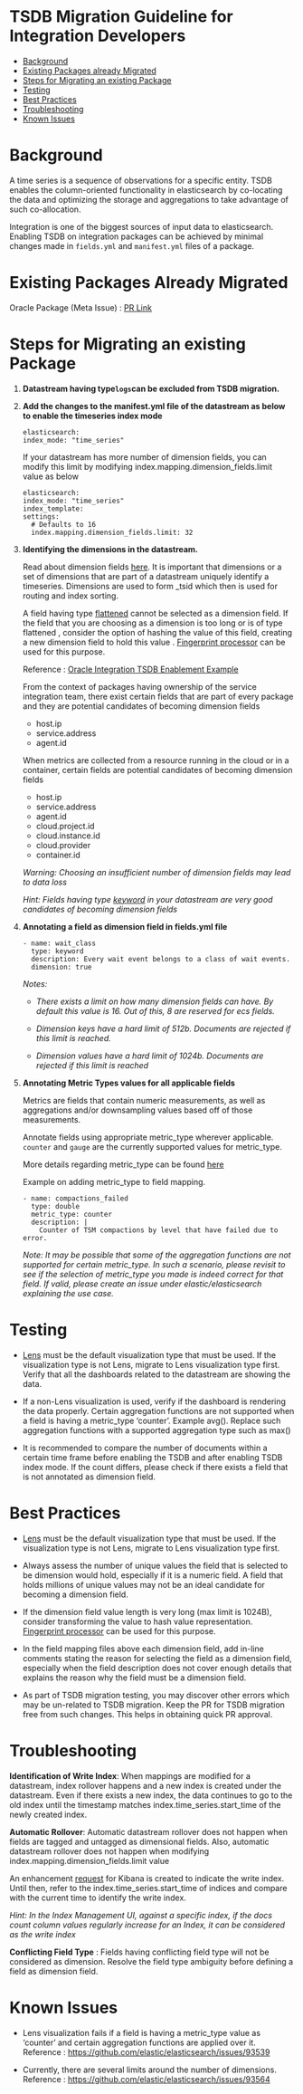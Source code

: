 # TSDB Migration Guideline for Integration Developers


* [Background](#background)
* [Existing Packages already Migrated](#existing-migrated-packages)
* [Steps for Migrating an existing Package](#migration-steps)
* [Testing](#testing)
* [Best Practices](#best-practices)
* [Troubleshooting](#troubleshooting)
* [Known Issues](#known-issues)


# <a id="background"></a> Background

A time series is a sequence of observations for a specific entity. TSDB enables the column-oriented functionality in elasticsearch by co-locating the data and optimizing the storage and aggregations to take advantage of such co-allocation.

Integration is one of the biggest sources of input data to elasticsearch. Enabling TSDB on integration packages can be achieved by minimal changes made in `fields.yml` and `manifest.yml` files of a package.

# <a id="existing-migrated-packages"></a> Existing Packages Already Migrated

Oracle Package (Meta Issue) : [PR Link](https://github.com/elastic/observability-dev/issues/2541)  

# <a id="migration-steps"></a> Steps for Migrating an existing Package


1. **Datastream having type`logs`can be excluded from TSDB migration.**
2. **Add the changes to the manifest.yml file of the datastream as below to enable the timeseries index mode**
    ```
    elasticsearch:
    index_mode: "time_series"
    ```
    If your datastream has more number of dimension fields, you can modify this limit by modifying index.mapping.dimension_fields.limit value as below
    ```
    elasticsearch:
    index_mode: "time_series"
    index_template:
    settings:
      # Defaults to 16
      index.mapping.dimension_fields.limit: 32
    ```
3. **Identifying the dimensions in the datastream.** 

    Read about dimension fields [here](https://www.elastic.co/guide/en/elasticsearch/reference/current/tsds.html#time-series-dimension). It is important that dimensions or a set of dimensions that are part of a datastream uniquely identify a timeseries. Dimensions are used to form _tsid which then is used for routing and index sorting.

    A field having type [flattened](https://www.elastic.co/guide/en/elasticsearch/reference/current/flattened.html) cannot be selected as a dimension field. If the field that you are choosing as a dimension is too long or is of type flattened , consider the option of hashing the value of this field, creating a new dimension field to hold this value  . [Fingerprint processor](https://www.elastic.co/guide/en/elasticsearch/reference/current/fingerprint-processor.html) can be used for this purpose.  
    
    Reference :  [Oracle Integration TSDB Enablement Example](https://github.com/elastic/integrations/blob/8a57d6ba96d391afc33da20c80ec51280d22f009/packages/oracle/data_stream/performance/elasticsearch/ingest_pipeline/default.yml#LL127C4-L131C29)  

    From the context of packages having ownership of the service integration team, there exist certain fields that are part of every package and they are potential candidates of becoming dimension fields

    * host.ip
    * service.address
    * agent.id
    
    When metrics are collected from a resource running in the cloud or in a container, certain fields are potential candidates of becoming dimension fields  

    * host.ip
    * service.address
    * agent.id
    * cloud.project.id
    * cloud.instance.id
    * cloud.provider
    * container.id  

    *Warning: Choosing an insufficient number of dimension fields may lead to data loss*  

    *Hint: Fields having type [keyword](https://www.elastic.co/guide/en/elasticsearch/reference/current/keyword.html#keyword-field-type) in your datastream are very good candidates of becoming dimension fields*


4. **Annotating a field as dimension field in fields.yml file**

    ```
    - name: wait_class
      type: keyword
      description: Every wait event belongs to a class of wait events.
      dimension: true
    ```
    *Notes:*
    * *There exists a limit on how many dimension fields can have. By default this value is 16. Out of this, 8 are reserved for ecs fields.*

    * *Dimension keys have a hard limit of 512b. Documents are rejected if this limit is reached.*

    * *Dimension values have a hard limit of 1024b. Documents are rejected if this limit is reached*


5. **Annotating Metric Types values for all applicable fields** 

    Metrics are fields that contain numeric measurements, as well as aggregations and/or downsampling values based off of those measurements. 

    Annotate fields using appropriate metric_type wherever applicable. `counter` and `gauge` are the currently supported values for metric_type.  

    More details regarding metric_type can be found [here](https://www.elastic.co/guide/en/elasticsearch/reference/current/tsds.html#time-series-metric)

    Example on adding metric_type to field mapping. 

    ```
    - name: compactions_failed
      type: double
      metric_type: counter
      description: |
        Counter of TSM compactions by level that have failed due to error.

    ```
    *Note: It may be possible that some of the aggregation functions are not supported for certain metric_type. In such a scenario, please revisit to see if the selection of metric_type you made is indeed correct for that field. If valid, please create an issue under elastic/elasticsearch explaining the use case.*  

# <a id="testing"></a> Testing

- [Lens](https://www.elastic.co/guide/en/kibana/current/lens.html) must be the default visualization type that must be used. If the visualization type is not Lens, migrate to Lens visualization type first. 
Verify that all the dashboards related to the datastream are showing the data.  

- If a non-Lens visualization is used, verify if the dashboard is rendering the data properly. Certain aggregation functions are not supported when a field is having a metric_type ‘counter’. Example avg(). Replace such aggregation functions with a supported aggregation type such as max()  

- It is recommended to compare the number of documents within a certain time frame before enabling the TSDB and after enabling TSDB index mode. If the count differs, please check if there exists a field that is not annotated as dimension field.  


# <a id="best-practices"></a> Best Practices

- [Lens](https://www.elastic.co/guide/en/kibana/current/lens.html) must be the default visualization type that must be used. If the visualization type is not Lens, migrate to Lens visualization type first.  
 
- Always assess the number of unique values the field that is selected to be dimension would hold, especially if it is a numeric field. 
A field that holds millions of unique values may not be an ideal candidate for becoming a dimension field.  

- If the dimension field value length is very long (max limit is 1024B), consider transforming the value to hash value representation. [Fingerprint processor](https://www.elastic.co/guide/en/elasticsearch/reference/current/fingerprint-processor.html) can be used for this purpose.  

- In the field mapping files above each dimension field, add in-line comments stating the reason for selecting the field as a dimension field, especially when the field description does not cover enough details that explains the reason why the field must be a dimension field.  

- As part of TSDB migration testing, you may discover other errors which may be un-related to TSDB migration. Keep the PR for TSDB migration free from such changes. This helps in obtaining quick PR approval.


# <a id="troubleshooting"></a> Troubleshooting

**Identification of Write Index**: When mappings are modified for a datastream, index rollover happens and a new index is created under the datastream. Even if there exists a new index, the data continues to go to the old index until the timestamp matches index.time_series.start_time of the newly created index.  

**Automatic Rollover**: Automatic datastream rollover does not happen when fields are tagged and untagged as dimensional fields.  Also, automatic datastream rollover does not happen when modifying index.mapping.dimension_fields.limit value


An enhancement [request](https://github.com/elastic/kibana/issues/150549) for Kibana is created to indicate the write index. Until then, refer to the index.time_series.start_time of indices and compare with the current time to identify the write index. 

*Hint: In the Index Management UI, against a specific index, if the  docs count column values regularly increase for an Index, it can be considered as the write index*

**Conflicting Field Type** : Fields having conflicting field type will not be considered as dimension. Resolve the field type ambiguity before defining a field as dimension field.

# <a id="known-issues"></a> Known Issues

- Lens visualization fails if a field is having a metric_type value as ‘counter’ and certain aggregation functions are applied over it.  
Reference : https://github.com/elastic/elasticsearch/issues/93539

- Currently, there are several limits around the number of dimensions.  
 Reference : https://github.com/elastic/elasticsearch/issues/93564

